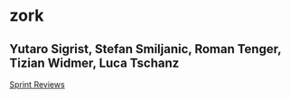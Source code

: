 # zork

## Yutaro Sigrist, Stefan Smiljanic, Roman Tenger, Tizian Widmer, Luca Tschanz

[Sprint Reviews](https://docs.google.com/document/d/1FKlwG9IuaZ42t3vlxDTPr57tRNCAnmb-70nheHO-qso/edit?usp=sharing)
